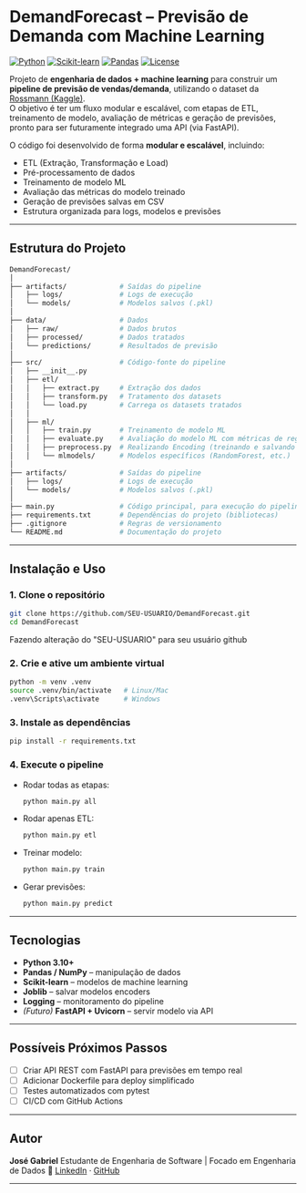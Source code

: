 # DemandForecast – Previsão de Demanda com Machine Learning  

[![Python](https://img.shields.io/badge/python-3.10%2B-blue)](https://www.python.org/)  [![Scikit-learn](https://img.shields.io/badge/scikit--learn-ML-orange)](https://scikit-learn.org/stable/)  [![Pandas](https://img.shields.io/badge/pandas-data--analysis-yellow)](https://pandas.pydata.org/)  [![License](https://img.shields.io/badge/license-MIT-green)](LICENSE)

Projeto de **engenharia de dados + machine learning** para construir um **pipeline de previsão de vendas/demanda**, utilizando o dataset da [Rossmann (Kaggle)](https://www.kaggle.com/c/rossmann-store-sales).  
O objetivo é ter um fluxo modular e escalável, com etapas de ETL, treinamento de modelo, avaliação de métricas e geração de previsões, pronto para ser futuramente integrado uma API (via FastAPI).

O código foi desenvolvido de forma **modular e escalável**, incluindo:  
- ETL (Extração, Transformação e Load)  
- Pré-processamento de dados
- Treinamento de modelo ML
- Avaliação das métricas do modelo treinado 
- Geração de previsões salvas em CSV  
- Estrutura organizada para logs, modelos e previsões  

---

## Estrutura do Projeto  

```bash
DemandForecast/
│
├── artifacts/             # Saídas do pipeline
│   ├── logs/              # Logs de execução
│   └── models/            # Modelos salvos (.pkl)
│   
├── data/                  # Dados
│   ├── raw/               # Dados brutos
│   ├── processed/         # Dados tratados
│   └── predictions/       # Resultados de previsão
│
├── src/                   # Código-fonte do pipeline
│   ├── __init__.py
│   ├── etl/               
│   │   ├── extract.py     # Extração dos dados
│   │   ├── transform.py   # Tratamento dos datasets
│   │   └── load.py        # Carrega os datasets tratados
│   │
│   ├── ml/                
│   │   ├── train.py       # Treinamento de modelo ML
│   │   ├── evaluate.py    # Avaliação do modelo ML com métricas de regressão
│   │   ├── preprocess.py  # Realizando Encoding (treinando e salvando encoders)
│   │   └── mlmodels/      # Modelos específicos (RandomForest, etc.)
│
├── artifacts/             # Saídas do pipeline
│   ├── logs/              # Logs de execução
│   └── models/            # Modelos salvos (.pkl)
│
├── main.py                # Código principal, para execução do pipeline ML
├── requirements.txt       # Dependências do projeto (bibliotecas)
├── .gitignore             # Regras de versionamento
└── README.md              # Documentação do projeto

```

---

## Instalação e Uso

### 1. Clone o repositório

```bash
git clone https://github.com/SEU-USUARIO/DemandForecast.git
cd DemandForecast
```
Fazendo alteração do "SEU-USUARIO" para seu usuário github

### 2. Crie e ative um ambiente virtual

```bash
python -m venv .venv
source .venv/bin/activate   # Linux/Mac
.venv\Scripts\activate      # Windows
```

### 3. Instale as dependências

```bash
pip install -r requirements.txt
```

### 4. Execute o pipeline

* Rodar todas as etapas:

  ```bash
  python main.py all
  ```
* Rodar apenas ETL:

  ```bash
  python main.py etl
  ```
* Treinar modelo:

  ```bash
  python main.py train
  ```
* Gerar previsões:

  ```bash
  python main.py predict
  ```

---

## Tecnologias

* **Python 3.10+**
* **Pandas / NumPy** – manipulação de dados
* **Scikit-learn** – modelos de machine learning
* **Joblib** – salvar modelos encoders
* **Logging** – monitoramento do pipeline
* *(Futuro)* **FastAPI + Uvicorn** – servir modelo via API

---

## Possíveis Próximos Passos

* [ ] Criar API REST com FastAPI para previsões em tempo real
* [ ] Adicionar Dockerfile para deploy simplificado
* [ ] Testes automatizados com pytest
* [ ] CI/CD com GitHub Actions

---

## Autor

**José Gabriel**
Estudante de Engenharia de Software | Focado em Engenharia de Dados
🔗 [LinkedIn](https://www.linkedin.com/jsgabrielpereira) · [GitHub](https://github.com/jgabrielpl)

---
